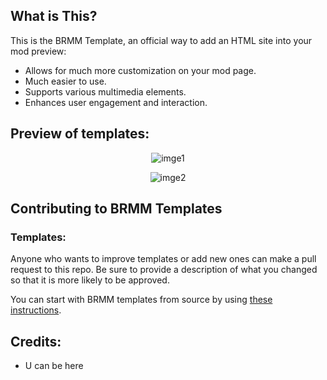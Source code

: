 ## What is This?

This is the BRMM Template, an official way to add an HTML site into your mod preview:

- Allows for much more customization on your mod page.
- Much easier to use.
- Supports various multimedia elements.
- Enhances user engagement and interaction.

## Preview of templates:

<p align="center">
     <img src="https://github.com/ControllerPog/BrmmModersTemplate/blob/main/Screenshots/example_01.png" alt="imge1">
</p>

<p align="center">
     <img src="https://github.com/ControllerPog/BrmmModersTemplate/blob/main/Screenshots/example_02.png" alt="imge2">
</p>

## Contributing to BRMM Templates

### Templates:

Anyone who wants to improve templates or add new ones can make a pull request to this repo. Be sure to provide a description of what you changed so that it is more likely to be approved.

You can start with BRMM templates from source by using [these instructions](https://github.com/ControllerPog/BrmmModersTemplate/blob/main/GettingStarted.md).

## Credits:
- U can be here
